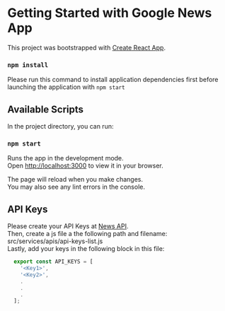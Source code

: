# Getting Started with Google News App

This project was bootstrapped with [Create React App](https://github.com/facebook/create-react-app).

### `npm install`

Please run this command to install application dependencies first before launching the application with `npm start`

## Available Scripts

In the project directory, you can run:

### `npm start`

Runs the app in the development mode.\
Open [http://localhost:3000](http://localhost:3000) to view it in your browser.

The page will reload when you make changes.\
You may also see any lint errors in the console.

## API Keys

Please create your API Keys at [News API](https://newsapi.org/register).\
Then, create a js file a the following path and filename: src/services/apis/api-keys-list.js \
Lastly, add your keys in the following block in this file:

```js
  export const API_KEYS = [
    '<Key1>',
    '<Key2>',
    .
    .
    .
  ];
```
